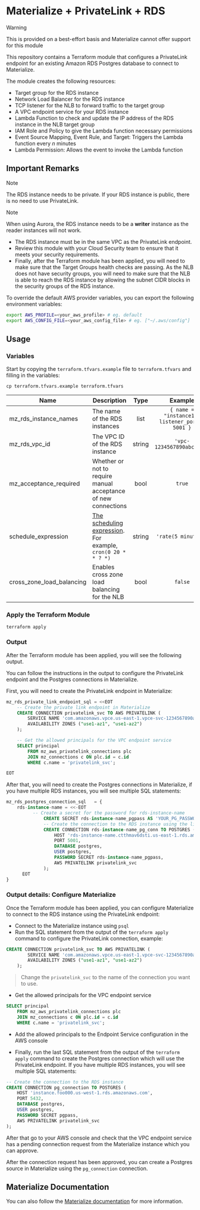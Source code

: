 # Materialize + PrivateLink + RDS

> [!WARNING]
> This is provided on a best-effort basis and Materialize cannot offer support for this module

This repository contains a Terraform module that configures a PrivateLink endpoint for an existing Amazon RDS Postgres database to connect to Materialize.

The module creates the following resources:
- Target group for the RDS instance
- Network Load Balancer for the RDS instance
- TCP listener for the NLB to forward traffic to the target group
- A VPC endpoint service for your RDS instance
- Lambda Function to check and update the IP address of the RDS instance in the NLB target group
- IAM Role and Policy to give the Lambda function necessary permissions
- Event Source Mapping, Event Rule, and Target: Triggers the Lambda function every _n_ minutes
- Lambda Permission: Allows the event to invoke the Lambda function

## Important Remarks

> [!NOTE]
> The RDS instance needs to be private. If your RDS instance is public, there is no need to use PrivateLink.

> [!NOTE]
> When using Aurora, the RDS instance needs to be a **writer** instance as the reader instances will not work.

- The RDS instance must be in the same VPC as the PrivateLink endpoint.
- Review this module with your Cloud Security team to ensure that it meets your security requirements.
- Finally, after the Terraform module has been applied, you will need to make sure that the Target Groups health checks are passing. As the NLB does not have security groups, you will need to make sure that the NLB is able to reach the RDS instance by allowing the subnet CIDR blocks in the security groups of the RDS instance.

To override the default AWS provider variables, you can export the following environment variables:

```bash
export AWS_PROFILE=<your_aws_profile> # eg. default
export AWS_CONFIG_FILE=<your_aws_config_file> # eg. ["~/.aws/config"]
```

## Usage

### Variables

Start by copying the `terraform.tfvars.example` file to `terraform.tfvars` and filling in the variables:

```
cp terraform.tfvars.example terraform.tfvars
```

| Name | Description | Type | Example | Required |
|------|-------------|:----:|:-----:|:-----:|
| mz_rds_instance_names | The name of the RDS instances | list | `{ name = "instance1", listener_port = 5001 }` | yes |
| mz_rds_vpc_id | The VPC ID of the RDS instance | string | `'vpc-1234567890abcdef0'` | yes |
| mz_acceptance_required | Whether or not to require manual acceptance of new connections | bool | `true` | no |
| schedule_expression | [The scheduling expression](https://registry.terraform.io/providers/hashicorp/aws/latest/docs/resources/cloudwatch_event_rule#schedule_expression). For example, `cron(0 20 * * ? *)` | string | `'rate(5 minutes)'` | no |
| cross_zone_load_balancing | Enables cross zone load balancing for the NLB | bool | `false` | no |

### Apply the Terraform Module

```
terraform apply
```

### Output

After the Terraform module has been applied, you will see the following output.

You can follow the instructions in the output to configure the PrivateLink endpoint and the Postgres connections in Materialize.

First, you will need to create the PrivateLink endpoint in Materialize:

```sql
mz_rds_private_link_endpoint_sql = <<EOT
    -- Create the private link endpoint in Materialize
    CREATE CONNECTION privatelink_svc TO AWS PRIVATELINK (
        SERVICE NAME 'com.amazonaws.vpce.us-east-1.vpce-svc-1234567890abcdef0',
        AVAILABILITY ZONES ("use1-az1", "use1-az2")
    );

    -- Get the allowed principals for the VPC endpoint service
    SELECT principal
        FROM mz_aws_privatelink_connections plc
        JOIN mz_connections c ON plc.id = c.id
        WHERE c.name = 'privatelink_svc';

EOT
```

After that, you will need to create the Postgres connections in Materialize, if you have multiple RDS instances, you will see multiple SQL statements:

```sql
mz_rds_postgres_connection_sql   = {
    rds-instance-name = <<-EOT
          -- Create a secret for the password for rds-instance-name
              CREATE SECRET rds-instance-name_pgpass AS 'YOUR_PG_PASSWORD_FOR_rds-instance-name';
              -- Create the connection to the RDS instance using the listener port
              CREATE CONNECTION rds-instance-name_pg_conn TO POSTGRES (
                  HOST 'rds-instance-name.ctthmav6dsti.us-east-1.rds.amazonaws.com',
                  PORT 5001,
                  DATABASE postgres,
                  USER postgres,
                  PASSWORD SECRET rds-instance-name_pgpass,
                  AWS PRIVATELINK privatelink_svc
              );
      EOT
}
```

### Output details: Configure Materialize

Once the Terraform module has been applied, you can configure Materialize to connect to the RDS instance using the PrivateLink endpoint:

- Connect to the Materialize instance using `psql`
- Run the SQL statement from the output of the `terraform apply` command to configure the PrivateLink connection, example:

```sql
CREATE CONNECTION privatelink_svc TO AWS PRIVATELINK (
        SERVICE NAME 'com.amazonaws.vpce.us-east-1.vpce-svc-1234567890abcdef0',
        AVAILABILITY ZONES ("use1-az1", "use1-az2")
    );
```

> Change the `privatelink_svc` to the name of the connection you want to use.

- Get the allowed principals for the VPC endpoint service

```sql
SELECT principal
    FROM mz_aws_privatelink_connections plc
    JOIN mz_connections c ON plc.id = c.id
    WHERE c.name = 'privatelink_svc';
```

- Add the allowed principals to the Endpoint Service configuration in the AWS console

- Finally, run the last SQL statement from the output of the `terraform apply` command to create the Postgres connection which will use the PrivateLink endpoint. If you have multiple RDS instances, you will see multiple SQL statements:

```sql
-- Create the connection to the RDS instance
CREATE CONNECTION pg_connection TO POSTGRES (
    HOST 'instance.foo000.us-west-1.rds.amazonaws.com',
    PORT 5432,
    DATABASE postgres,
    USER postgres,
    PASSWORD SECRET pgpass,
    AWS PRIVATELINK privatelink_svc
);
```

After that go to your AWS console and check that the VPC endpoint service has a pending connection request from the Materialize instance which you can approve.

After the connection request has been approved, you can create a Postgres source in Materialize using the `pg_connection` connection.

## Materialize Documentation

You can also follow the [Materialize documentation](https://materialize.com/docs/ops/network-security/privatelink/) for more information.

